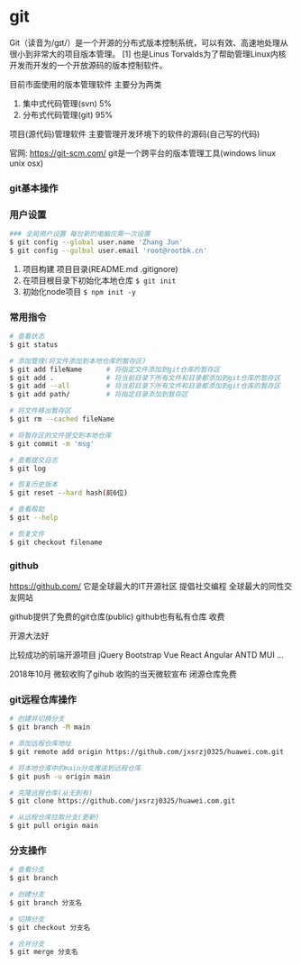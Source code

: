 # git

Git（读音为/gɪt/）是一个开源的分布式版本控制系统，可以有效、高速地处理从很小到非常大的项目版本管理。 [1]  也是Linus Torvalds为了帮助管理Linux内核开发而开发的一个开放源码的版本控制软件。

目前市面使用的版本管理软件 主要分为两类

1. 集中式代码管理(svn)  5%
2. 分布式代码管理(git)  95%

项目(源代码)管理软件 主要管理开发环境下的软件的源码(自己写的代码)

官网:
https://git-scm.com/
git是一个跨平台的版本管理工具(windows linux unix osx)

### git基本操作

### 用户设置

```bash
### 全局用户设置 每台新的电脑仅需一次设置
$ git config --global user.name 'Zhang Jun'
$ git config --gulbal user.email 'root@rootbk.cn'
```

1. 项目构建 项目目录(README.md .gitignore)
2. 在项目根目录下初始化本地仓库 `$ git init`
3. 初始化node项目 `$ npm init -y`

### 常用指令

```bash
# 查看状态
$ git status

# 添加管理(将文件添加到本地仓库的暂存区)
$ git add fileName      # 将指定文件添加到git仓库的暂存区
$ git add .             # 将当前目录下所有文件和目录都添加到git仓库的暂存区
$ git add --all         # 将当前目录下所有文件和目录都添加到git仓库的暂存区
$ git add path/         # 将指定目录添加到暂存区

# 将文件移出暂存区
$ git rm --cached fileName

# 将暂存区的文件提交到本地仓库
$ git commit -m 'msg'

# 查看提交日志
$ git log

# 恢复历史版本
$ git reset --hard hash(前6位)

# 查看帮助
$ git --help

# 恢复文件
$ git checkout filename
```

### github

https://github.com/
它是全球最大的IT开源社区 提倡社交编程 
全球最大的同性交友网站

github提供了免费的git仓库(public)
github也有私有仓库 收费

开源大法好

比较成功的前端开源项目
jQuery
Bootstrap
Vue
React
Angular
ANTD
MUI
...

2018年10月 微软收购了gihub
收购的当天微软宣布 闭源仓库免费


### git远程仓库操作

```bash
# 创建并切换分支
$ git branch -M main

# 添加远程仓库地址
$ git remote add origin https://github.com/jxsrzj0325/huawei.com.git

# 将本地仓库中的main分支推送到远程仓库
$ git push -u origin main

# 克隆远程仓库(从无到有)
$ git clone https://github.com/jxsrzj0325/huawei.com.git

# 从远程仓库拉取分支(更新)
$ git pull origin main

```

### 分支操作

```bash
# 查看分支
$ git branch

# 创建分支
$ git branch 分支名

# 切换分支
$ git checkout 分支名

# 合并分支
$ git merge 分支名

```